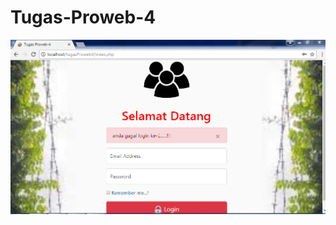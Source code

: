 # Tugas-Proweb-4
![gabar1](https://github.com/NabilahTm/Tugas-Proweb-4/blob/master/gbr1%20salah%20user.PNG)
